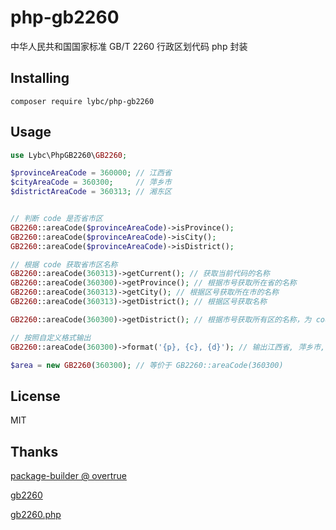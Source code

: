 # php-gb2260

中华人民共和国国家标准 GB/T 2260 行政区划代码 php 封装


## Installing

`composer require lybc/php-gb2260`

## Usage
```php
use Lybc\PhpGB2260\GB2260;

$provinceAreaCode = 360000; // 江西省
$cityAreaCode = 360300;     // 萍乡市
$districtAreaCode = 360313; // 湘东区


// 判断 code 是否省市区
GB2260::areaCode($provinceAreaCode)->isProvince();
GB2260::areaCode($provinceAreaCode)->isCity();
GB2260::areaCode($provinceAreaCode)->isDistrict();

// 根据 code 获取省市区名称
GB2260::areaCode(360313)->getCurrent(); // 获取当前代码的名称
GB2260::areaCode(360300)->getProvince(); // 根据市号获取所在省的名称
GB2260::areaCode(360313)->getCity(); // 根据区号获取所在市的名称
GB2260::areaCode(360313)->getDistrict(); // 根据区号获取名称

GB2260::areaCode(360300)->getDistrict(); // 根据市号获取所有区的名称，为 code => name 的数组

// 按照自定义格式输出
GB2260::areaCode(360300)->format('{p}, {c}, {d}'); // 输出江西省, 萍乡市, 湘东区, 只支持{p}/{c}/{d}

$area = new GB2260(360300); // 等价于 GB2260::areaCode(360300)
```

## License

MIT

## Thanks

[package-builder @ overtrue](https://github.com/overtrue/package-builder)

[gb2260](https://github.com/cn/GB2260)

[gb2260.php](https://github.com/cn/GB2260.php)
